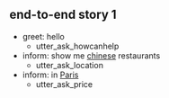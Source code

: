 ## end-to-end story 1
* greet: hello
   - utter_ask_howcanhelp
* inform: show me [chinese](cuisine) restaurants
   - utter_ask_location
* inform: in [Paris](location)
   - utter_ask_price
